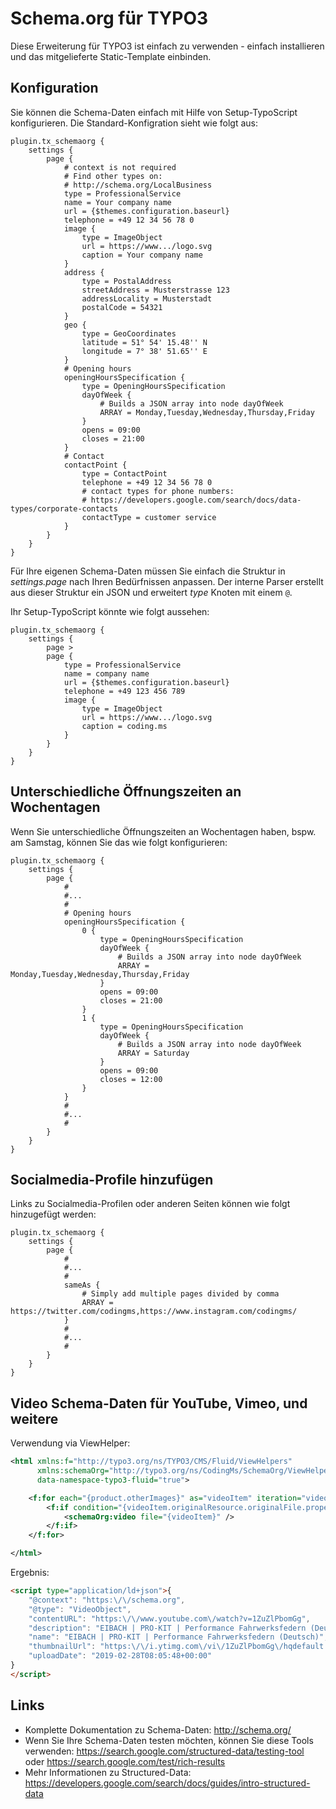 # Schema.org für TYPO3

Diese Erweiterung für TYPO3 ist einfach zu verwenden - einfach installieren und das mitgelieferte Static-Template einbinden.

## Konfiguration

Sie können die Schema-Daten einfach mit Hilfe von Setup-TypoScript konfigurieren. Die Standard-Konfigration sieht wie folgt aus:

```typo3_typoscript
plugin.tx_schemaorg {
	settings {
		page {
			# context is not required
			# Find other types on:
			# http://schema.org/LocalBusiness
			type = ProfessionalService
			name = Your company name
			url = {$themes.configuration.baseurl}
			telephone = +49 12 34 56 78 0
			image {
				type = ImageObject
				url = https://www.../logo.svg
				caption = Your company name
			}
			address {
				type = PostalAddress
				streetAddress = Musterstrasse 123
				addressLocality = Musterstadt
				postalCode = 54321
			}
			geo {
				type = GeoCoordinates
				latitude = 51° 54' 15.48'' N
				longitude = 7° 38' 51.65'' E
			}
			# Opening hours
			openingHoursSpecification {
				type = OpeningHoursSpecification
				dayOfWeek {
					# Builds a JSON array into node dayOfWeek
					ARRAY = Monday,Tuesday,Wednesday,Thursday,Friday
				}
				opens = 09:00
				closes = 21:00
			}
			# Contact
			contactPoint {
				type = ContactPoint
				telephone = +49 12 34 56 78 0
				# contact types for phone numbers:
				# https://developers.google.com/search/docs/data-types/corporate-contacts
				contactType = customer service
			}
		}
	}
}
```

Für Ihre eigenen Schema-Daten müssen Sie einfach die Struktur in *settings.page* nach Ihren Bedürfnissen anpassen. Der interne Parser erstellt aus dieser Struktur ein JSON und erweitert *type* Knoten mit einem `@`.

Ihr Setup-TypoScript könnte wie folgt aussehen:

```typo3_typoscript
plugin.tx_schemaorg {
    settings {
        page >
        page {
            type = ProfessionalService
            name = company name
            url = {$themes.configuration.baseurl}
            telephone = +49 123 456 789
            image {
                type = ImageObject
                url = https://www.../logo.svg
                caption = coding.ms
            }
        }
    }
}
```

## Unterschiedliche Öffnungszeiten an Wochentagen

Wenn Sie unterschiedliche Öffnungszeiten an Wochentagen haben, bspw. am Samstag, können Sie das wie folgt konfigurieren:

```typo3_typoscript
plugin.tx_schemaorg {
	settings {
		page {
			#
			#...
			#
			# Opening hours
			openingHoursSpecification {
				0 {
					type = OpeningHoursSpecification
					dayOfWeek {
						# Builds a JSON array into node dayOfWeek
						ARRAY = Monday,Tuesday,Wednesday,Thursday,Friday
					}
					opens = 09:00
					closes = 21:00
				}
				1 {
					type = OpeningHoursSpecification
					dayOfWeek {
						# Builds a JSON array into node dayOfWeek
						ARRAY = Saturday
					}
					opens = 09:00
					closes = 12:00
				}
			}
			#
			#...
			#
		}
	}
}
```


## Socialmedia-Profile hinzufügen

Links zu Socialmedia-Profilen oder anderen Seiten können wie folgt hinzugefügt werden:

```typo3_typoscript
plugin.tx_schemaorg {
	settings {
		page {
			#
			#...
			#
			sameAs {
				# Simply add multiple pages divided by comma
				ARRAY = https://twitter.com/codingms,https://www.instagram.com/codingms/
			}
			#
			#...
			#
		}
	}
}
```



## Video Schema-Daten für YouTube, Vimeo, und weitere

Verwendung via ViewHelper:

```xml
<html xmlns:f="http://typo3.org/ns/TYPO3/CMS/Fluid/ViewHelpers"
      xmlns:schemaOrg="http://typo3.org/ns/CodingMs/SchemaOrg/ViewHelpers"
      data-namespace-typo3-fluid="true">

    <f:for each="{product.otherImages}" as="videoItem" iteration="videoItemsIteration">
        <f:if condition="{videoItem.originalResource.originalFile.properties.mime_type} === 'video/youtube'">
            <schemaOrg:video file="{videoItem}" />
        </f:if>
    </f:for>

</html>
```

Ergebnis:

```html
<script type="application/ld+json">{
    "@context": "https:\/\/schema.org",
    "@type": "VideoObject",
    "contentURL": "https:\/\/www.youtube.com\/watch?v=1ZuZlPbomGg",
    "description": "EIBACH | PRO-KIT | Performance Fahrwerksfedern (Deutsch)",
    "name": "EIBACH | PRO-KIT | Performance Fahrwerksfedern (Deutsch)",
    "thumbnailUrl": "https:\/\/i.ytimg.com\/vi\/1ZuZlPbomGg\/hqdefault.jpg",
    "uploadDate": "2019-02-28T08:05:48+00:00"
}
</script>
```



## Links

*   Komplette Dokumentation zu Schema-Daten: http://schema.org/
*   Wenn Sie Ihre Schema-Daten testen möchten, können Sie diese Tools verwenden: https://search.google.com/structured-data/testing-tool oder https://search.google.com/test/rich-results
*   Mehr Informationen zu Structured-Data: https://developers.google.com/search/docs/guides/intro-structured-data
